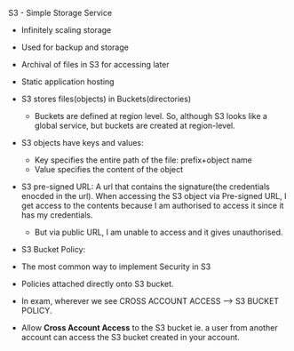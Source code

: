 S3 - Simple Storage Service
- Infinitely scaling storage
- Used for backup and storage
- Archival of files in S3 for accessing later
- Static application hosting
- S3 stores files(objects) in Buckets(directories)
  - Buckets are defined at region level. So, although S3 looks like a global service, but buckets are created at region-level.

- S3 objects have keys and values:
  - Key specifies the entire path of the file: prefix+object name
  - Value specifies the content of the object

- S3 pre-signed URL: A url that contains the signature(the credentials enocded in the url). When accessing the S3 object via Pre-signed URL, I get access to the contents because I am authorised to access it since it has my credentials.
   -  But via public URL, I am unable to access and it gives unauthorised.

- S3 Bucket Policy: 
- The most common way to implement Security in S3
- Policies attached directly onto S3 bucket.
- In exam, wherever we see CROSS ACCOUNT ACCESS --> S3 BUCKET POLICY.
- Allow **Cross Account Access** to the S3 bucket ie. a  user from another account can access the S3 bucket created in your account. 
